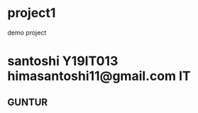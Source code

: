 # project1
demo project 
<h1> santoshi
Y19IT013
himasantoshi11@gmail.com
IT </h2>
<h2> GUNTUR </h2>
